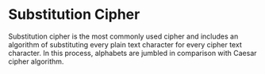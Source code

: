 # Substitution Cipher

 Substitution cipher is the most commonly used cipher and includes an algorithm of substituting every plain text character for every cipher text character. In this process, alphabets are jumbled in comparison with Caesar cipher algorithm.

 